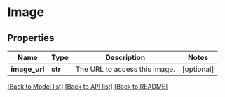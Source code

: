 # Image

## Properties
Name | Type | Description | Notes
------------ | ------------- | ------------- | -------------
**image_url** | **str** | The URL to access this image. | [optional] 

[[Back to Model list]](../README.md#documentation-for-models) [[Back to API list]](../README.md#documentation-for-api-endpoints) [[Back to README]](../README.md)

